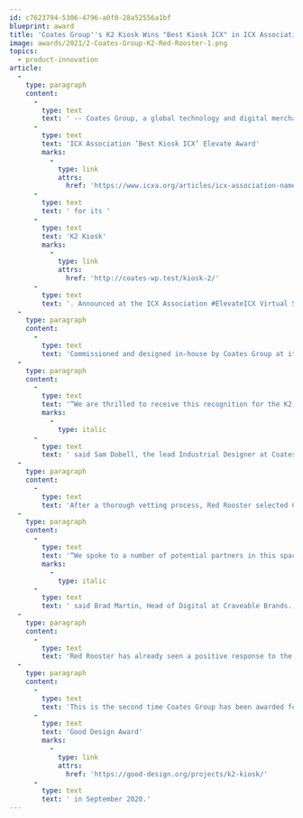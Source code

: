 ```yaml
---
id: c7623794-5306-4796-a0f0-28a52556a1bf
blueprint: award
title: 'Coates Group''s K2 Kiosk Wins "Best Kiosk ICX" in ICX Association''s Elevate Awards'
image: awards/2021/2-Coates-Group-K2-Red-Rooster-1.png
topics:
  - product-innovation
article:
  -
    type: paragraph
    content:
      -
        type: text
        text: ' -- Coates Group, a global technology and digital merchandising solutions provider, has won the '
      -
        type: text
        text: 'ICX Association ‘Best Kiosk ICX’ Elevate Award'
        marks:
          -
            type: link
            attrs:
              href: 'https://www.icxa.org/articles/icx-association-names-award-winners-in-interactive-customer-experience/'
      -
        type: text
        text: ' for its '
      -
        type: text
        text: 'K2 Kiosk'
        marks:
          -
            type: link
            attrs:
              href: 'http://coates-wp.test/kiosk-2/'
      -
        type: text
        text: '. Announced at the ICX Association #ElevateICX Virtual Symposium on July 15, 2021, the title was awarded to Coates Group for its K2 Kiosk that’s currently deployed in Red Rooster restaurants in Australia. The Best Kiosk ICX category recognizes achievement in self-service kiosk-based interactive customer experiences that create innovative and engaging brand experiences that solve a challenge or provide a new method of customer interaction.'
  -
    type: paragraph
    content:
      -
        type: text
        text: 'Commissioned and designed in-house by Coates Group at its global headquarters in Sydney, Australia, the K2 Self-Order Kiosk has redefined the industry benchmark in its form, function, and flexibility, delivering efficiency and customisation with style. The minimal form factor, design aesthetic and various mounting options allow the kiosk to integrate seamlessly into different environments, providing the foundation for truly immersive customer experience.'
  -
    type: paragraph
    content:
      -
        type: text
        text: '“We are thrilled to receive this recognition for the K2, which was an in-house exploratory design challenge that resulted in a truly reimagined version of the traditional self-order kiosk. More importantly, we are so pleased that our partners at Red Rooster are seeing such positive results since the launch of the K2 in the first eight stores,”'
        marks:
          -
            type: italic
      -
        type: text
        text: ' said Sam Dobell, the lead Industrial Designer at Coates Group involved in the design of the K2.'
  -
    type: paragraph
    content:
      -
        type: text
        text: 'After a thorough vetting process, Red Rooster selected Coates Group as the kiosk provider to support their store of the future vision, which includes a modern refurbishment of the stores and a focus on offering convenience, choice and flexibility to customers in how they order regardless of the location, size or footprint (i.e. food court, drive-thru, dine in, etc.).'
  -
    type: paragraph
    content:
      -
        type: text
        text: '“We spoke to a number of potential partners in this space, and ultimately selected Coates to deploy the K2 kiosk with a custom UI developed by Servy. One of the huge benefits of the K2 was the relatively simple technology used, but also the ease of serviceability, a hugely important factor when dealing with a franchised network of stores. A genuinely sleek and modern design that really was a cut above the rest in terms of visual appeal sealed the deal,”'
        marks:
          -
            type: italic
      -
        type: text
        text: ' said Brad Martin, Head of Digital at Craveable Brands.'
  -
    type: paragraph
    content:
      -
        type: text
        text: 'Red Rooster has already seen a positive response to the kiosk solution, and in some locations, as high as 35% of in-store sales shifting to kiosk within weeks of introduction.'
  -
    type: paragraph
    content:
      -
        type: text
        text: 'This is the second time Coates Group has been awarded for the K2 Kiosk. It received Australia’s esteemed '
      -
        type: text
        text: 'Good Design Award'
        marks:
          -
            type: link
            attrs:
              href: 'https://good-design.org/projects/k2-kiosk/'
      -
        type: text
        text: ' in September 2020.'
---
```

